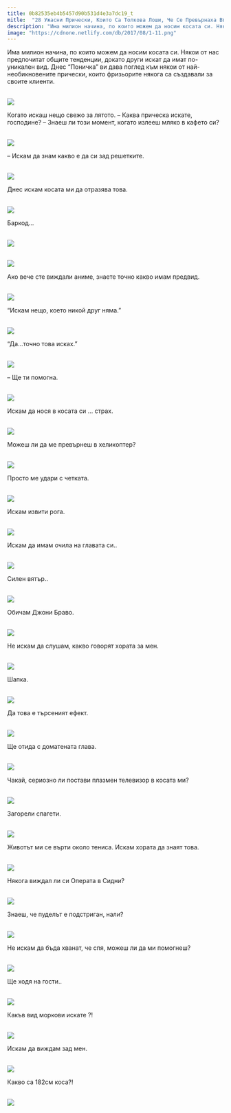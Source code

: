 ```yaml
---
title: 0b82535eb4b5457d90b531d4e3a7dc19_t
mitle:  "28 Ужасни Прически, Които Са Толкова Лоши, Че Се Превърнаха Във Вицове!"
description: "Има милион начина, по които можем да носим косата си. Някои от нас предпочитат общите тенденции, докато други искат да имат по-уникален вид. Днес &qout;Поничка&qout; ви дава по�"
image: "https://cdnone.netlify.com/db/2017/08/1-11.png"
---
```


 <p>Има милион начина, по които можем да носим косата си. Някои от нас предпочитат общите тенденции, докато други искат да имат по-уникален вид. Днес “Поничка” ви дава поглед към някои от най-необикновените прически, които фризьорите някога са създавали за своите клиенти.</p>      <p> <br/><img src="https://cdnone.netlify.com/db/2017/08/1-11.png"/></p> <p>Когато искаш нещо свежо за лятото. – Каква прическа искате, господине? – Знаеш ли този момент, когато излееш мляко в кафето си?</p> <p> <br/><img src="https://cdnone.netlify.com/db/2017/08/1-31.jpg"/><br/></p>      <p>– Искам да знам какво е да си зад решетките.</p> <p> <br/><img src="https://cdnone.netlify.com/db/2017/08/2-32.jpg"/><br/></p> <p>Днес искам косата ми да отразява това.</p> <p> <br/><img src="https://cdnone.netlify.com/db/2017/08/3-36.jpg"/><br/></p>      <p>Баркод…</p> <p> <br/><img src="https://cdnone.netlify.com/db/2017/08/3-9.png"/></p> <p> <br/><img src="https://cdnone.netlify.com/db/2017/08/2-9.png"/></p> <p>Ако вече сте виждали аниме, знаете точно какво имам предвид.</p> <p> <br/><img src="https://cdnone.netlify.com/db/2017/08/4-31.jpg"/><br/></p> <p>“Искам нещо, което никой друг няма.”</p>      <p> <br/><img src="https://cdnone.netlify.com/db/2017/08/5-31.jpg"/><br/></p> <p>“Да…точно това исках.”</p> <p> <br/><img src="https://cdnone.netlify.com/db/2017/08/4-14.png"/></p> <p>– Ще ти помогна.</p>      <p> <br/><img src="https://cdnone.netlify.com/db/2017/08/6-33.jpg"/><br/></p> <p>Искам да нося в косата си … страх.</p> <p> <br/><img src="https://cdnone.netlify.com/db/2017/08/7-31.jpg"/><br/></p> <p>Можеш ли да ме превърнеш в хеликоптер?</p> <p> <br/><img src="https://cdnone.netlify.com/db/2017/08/8-33.jpg"/><br/></p> <p>Просто ме удари с четката.</p> <p> <br/><img src="https://cdnone.netlify.com/db/2017/08/9-32.jpg"/><br/></p> <p>Искам извити рога.</p> <p> <br/><img src="https://cdnone.netlify.com/db/2017/08/10-27.jpg"/><br/></p> <p>Искам да имам очила на главата си..</p> <p> <br/><img src="https://cdnone.netlify.com/db/2017/08/5-11.png"/></p> <p>Силен вятър..</p> <p> <br/><img src="https://cdnone.netlify.com/db/2017/08/6-10.png"/></p> <p>Обичам Джони Браво.</p> <p> <br/><img src="https://cdnone.netlify.com/db/2017/08/11-26.jpg"/><br/></p> <p>Не искам да слушам, какво говорят хората за мен.</p> <p> <br/><img src="https://cdnone.netlify.com/db/2017/08/7-9.png"/></p> <p>Шапка.</p> <p> <br/><img src="https://cdnone.netlify.com/db/2017/08/8-6.png"/></p> <p>Да това е търсеният ефект.</p> <p> <br/><img src="https://cdnone.netlify.com/db/2017/08/9-9.png"/></p> <p>Ще отида с доматената глава.</p> <p> <br/><img src="https://cdnone.netlify.com/db/2017/08/12-24.jpg"/><br/></p> <p>Чакай, сериозно ли постави плазмен телевизор в косата ми?</p> <p> <br/><img src="https://cdnone.netlify.com/db/2017/08/13-21.jpg"/><br/></p> <p>Загорели спагети.</p> <p> <br/><img src="https://cdnone.netlify.com/db/2017/08/Capture-4.png"/></p> <p>Животът ми се върти около тениса. Искам хората да знаят това.</p> <p> <br/><img src="https://cdnone.netlify.com/db/2017/08/14-22.jpg"/><br/></p> <p>Някога виждал ли си Операта в Сидни?</p> <p> <br/><img src="https://cdnone.netlify.com/db/2017/08/15-22.jpg"/><br/></p> <p>Знаеш, че пуделът е подстриган, нали?</p> <p> <br/><img src="https://cdnone.netlify.com/db/2017/08/16-20.jpg"/><br/></p> <p>Не искам да бъда хванат, че спя, можеш ли да ми помогнеш?</p> <p> <br/><img src="https://cdnone.netlify.com/db/2017/08/17-19.jpg"/><br/></p> <p>Ще ходя на гости..</p> <p> <br/><img src="https://cdnone.netlify.com/db/2017/08/18-19.jpg"/><br/></p> <p>Какъв вид моркови искате ?!</p> <p> <br/><img src="https://cdnone.netlify.com/db/2017/08/19-14.jpg"/><br/></p> <p>Искам да виждам зад мен.</p> <p> <br/><img src="https://cdnone.netlify.com/db/2017/08/11-9.png"/></p> <p>Какво са 182см коса?!</p> <p> <br/><img src="https://cdnone.netlify.com/db/2017/08/20-13.jpg"/><br/></p>       